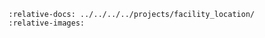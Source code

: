 ```{include} ../../../../projects/facility_location/README.md
:relative-docs: ../../../../projects/facility_location/
:relative-images:
```

